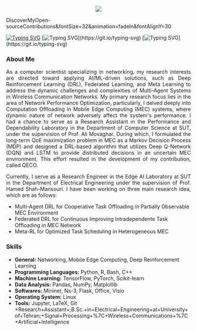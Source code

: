 <div align="center">
    <img src="https://capsule-render.vercel.app/api?type=waving&color=gradient&customColorList=6&height=120&section=header&text=">
</div>

DiscoverMyOpen-sourceContributions&fontSize=32&animation=fadeIn&fontAlignY=30

[![Typing SVG](https://readme-typing-svg.demolab.com/?font=Exo&weight=500&duration=2000&pause=3000&color=B82626&width=650&height=100&lines=Hello+my+dear+friend+👋;Discover+My+Open+Source+Contributions)](https://git.io/typing-svg)
[![Typing SVG](https://readme-typing-svg.demolab.com?font=Exo&weight=500&duration=2000&pause=3000&color=0E0C5A&multiline=true&width=650&height=100&lines=Iman+Rahmati;)](https://git.io/typing-svg)
[![Typing SVG](https://readme-typing-svg.demolab.com?font=Exo&weight=500&duration=2000&pause=3000&color=0E0C5A&multiline=true&width=650&height=100&lines=Research+Assistant+at+EdgeAI+Laboratory;)](https://git.io/typing-svg)  

### About Me
<p align='justify'>
As a computer scientist specializing in networking, my research interests are directed toward applying AI/ML-driven solutions, such as Deep Reinforcement Learning (DRL), Federated Learning, and Meta Learning to address the dynamic challenges and complexities of Multi-Agent Systems in Wireless Communication Networks. My primary research focus lies in the area of Network Performance Optimization, particularly, I delved deeply into Computation Offloading in Mobile Edge Computing (MEC) systems, where dynamic nature of network adversely affect the system's performance. I had a chance to serve as a Research Assistant in the Performance and Dependability Laboratory in the Department of Computer Science at SUT, under the supervision of Prof. Ali Movaghar. During which, I formulated the long-term QoE maximization problem in MEC as a Markov Decision Process (MDP) and designed a DRL-based algorithm that utilizes Deep Q-Network (DQN) and LSTM to provide distributed decisions in an uncertain MEC environment. This effort resulted in the development of my contribution, called QECO.  
</p>
<p align='justify'>
Currently, I serve as a Research Engineer in the Edge AI Laboratory at SUT in the Department of Electrical Engineering under the supervision of Prof. Hamed Shah-Mansouri. I have been working on three main research idea, which are as follows:
</p>

- Multi-Agent DRL for Cooperative Task Offloading in Partially Observable MEC Environment
- Federated DRL for Continuous Improving Intradependente Task Offloading in MEC Network
- Meta-RL for Optimized Task Scheduling in Heterogeneous MEC



### Skills
- **General:** Networking, Mobile Edge Computing, Deep Reinforcement Learning
- **Programming Languages:** Python, R, Bash, C++
- **Machine Learning:** TensorFlow, PyTorch, Scikit-learn
- **Data Analysis:** Pandas, NumPy, Matplotlib
- **Softwares:** Mininet, Ns-3, Flask, Office, Visio
- **Operating System:** Linux
- **Tools:** Jupyter, LaTeX, Git
+Research+Assistant+;B.Sc.+in+Electrical+Engineering+at+University+of+Tehran;+Signal+Processing+%7C+Wireless+Communications+%7C+Artificial+Intelligence
